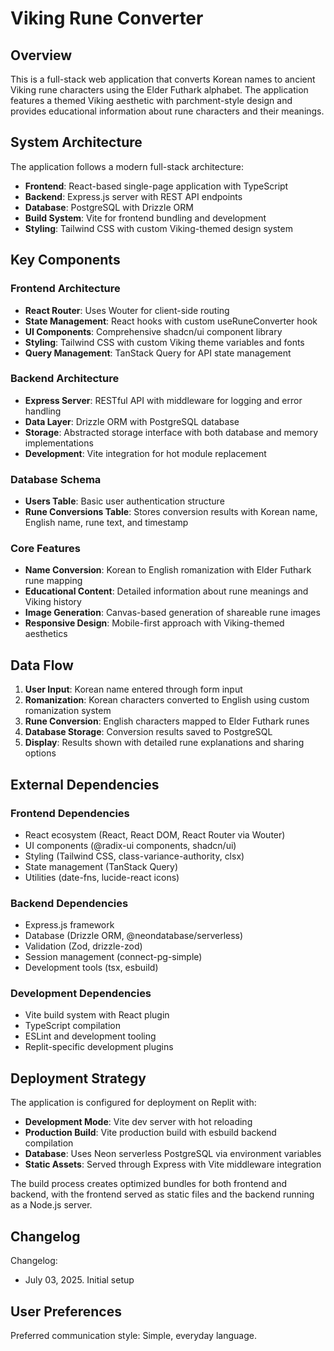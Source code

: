 # Viking Rune Converter

## Overview

This is a full-stack web application that converts Korean names to ancient Viking rune characters using the Elder Futhark alphabet. The application features a themed Viking aesthetic with parchment-style design and provides educational information about rune characters and their meanings.

## System Architecture

The application follows a modern full-stack architecture:

- **Frontend**: React-based single-page application with TypeScript
- **Backend**: Express.js server with REST API endpoints
- **Database**: PostgreSQL with Drizzle ORM
- **Build System**: Vite for frontend bundling and development
- **Styling**: Tailwind CSS with custom Viking-themed design system

## Key Components

### Frontend Architecture
- **React Router**: Uses Wouter for client-side routing
- **State Management**: React hooks with custom useRuneConverter hook
- **UI Components**: Comprehensive shadcn/ui component library
- **Styling**: Tailwind CSS with custom Viking theme variables and fonts
- **Query Management**: TanStack Query for API state management

### Backend Architecture
- **Express Server**: RESTful API with middleware for logging and error handling
- **Data Layer**: Drizzle ORM with PostgreSQL database
- **Storage**: Abstracted storage interface with both database and memory implementations
- **Development**: Vite integration for hot module replacement

### Database Schema
- **Users Table**: Basic user authentication structure
- **Rune Conversions Table**: Stores conversion results with Korean name, English name, rune text, and timestamp

### Core Features
- **Name Conversion**: Korean to English romanization with Elder Futhark rune mapping
- **Educational Content**: Detailed information about rune meanings and Viking history
- **Image Generation**: Canvas-based generation of shareable rune images
- **Responsive Design**: Mobile-first approach with Viking-themed aesthetics

## Data Flow

1. **User Input**: Korean name entered through form input
2. **Romanization**: Korean characters converted to English using custom romanization system
3. **Rune Conversion**: English characters mapped to Elder Futhark runes
4. **Database Storage**: Conversion results saved to PostgreSQL
5. **Display**: Results shown with detailed rune explanations and sharing options

## External Dependencies

### Frontend Dependencies
- React ecosystem (React, React DOM, React Router via Wouter)
- UI components (@radix-ui components, shadcn/ui)
- Styling (Tailwind CSS, class-variance-authority, clsx)
- State management (TanStack Query)
- Utilities (date-fns, lucide-react icons)

### Backend Dependencies
- Express.js framework
- Database (Drizzle ORM, @neondatabase/serverless)
- Validation (Zod, drizzle-zod)
- Session management (connect-pg-simple)
- Development tools (tsx, esbuild)

### Development Dependencies
- Vite build system with React plugin
- TypeScript compilation
- ESLint and development tooling
- Replit-specific development plugins

## Deployment Strategy

The application is configured for deployment on Replit with:

- **Development Mode**: Vite dev server with hot reloading
- **Production Build**: Vite production build with esbuild backend compilation
- **Database**: Uses Neon serverless PostgreSQL via environment variables
- **Static Assets**: Served through Express with Vite middleware integration

The build process creates optimized bundles for both frontend and backend, with the frontend served as static files and the backend running as a Node.js server.

## Changelog

Changelog:
- July 03, 2025. Initial setup

## User Preferences

Preferred communication style: Simple, everyday language.